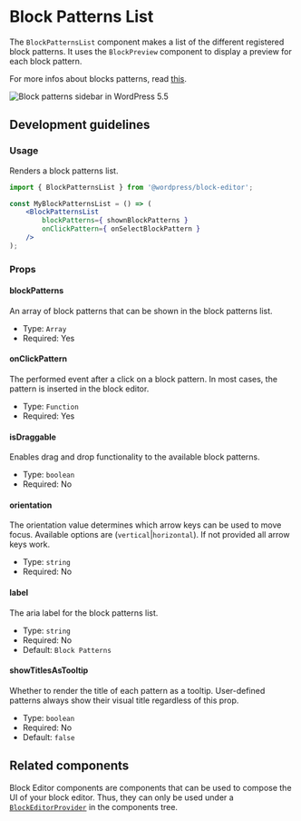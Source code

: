 # Block Patterns List

The `BlockPatternsList` component makes a list of the different registered block patterns. It uses the `BlockPreview` component to display a preview for each block pattern.

For more infos about blocks patterns, read [this](https://make.wordpress.org/core/2020/07/16/block-patterns-in-wordpress-5-5/).

![Block patterns sidebar in WordPress 5.5](https://make.wordpress.org/core/files/2020/09/blocks-patterns-sidebar-in-wordpress-5-5.png)

## Development guidelines

### Usage

Renders a block patterns list.

```jsx
import { BlockPatternsList } from '@wordpress/block-editor';

const MyBlockPatternsList = () => (
	<BlockPatternsList
		blockPatterns={ shownBlockPatterns }
		onClickPattern={ onSelectBlockPattern }
	/>
);
```

### Props

#### blockPatterns

An array of block patterns that can be shown in the block patterns list.

-   Type: `Array`
-   Required: Yes

#### onClickPattern

The performed event after a click on a block pattern. In most cases, the pattern is inserted in the block editor.

-   Type: `Function`
-   Required: Yes

#### isDraggable

Enables drag and drop functionality to the available block patterns.

-   Type: `boolean`
-   Required: No

#### orientation

The orientation value determines which arrow keys can be used to move focus. Available options are (`vertical`|`horizontal`). If not provided all arrow keys work.

-   Type: `string`
-   Required: No

#### label

The aria label for the block patterns list.

-   Type: `string`
-   Required: No
-   Default: `Block Patterns`

#### showTitlesAsTooltip

Whether to render the title of each pattern as a tooltip. User-defined patterns always show their visual title regardless of this prop.

-   Type: `boolean`
-   Required: No
-   Default: `false`

## Related components

Block Editor components are components that can be used to compose the UI of your block editor. Thus, they can only be used under a [`BlockEditorProvider`](https://github.com/WordPress/gutenberg/blob/HEAD/packages/block-editor/src/components/provider/README.md) in the components tree.
